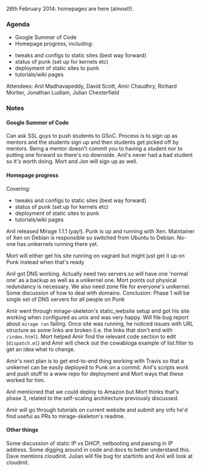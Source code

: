 26th February 2014: homepages are here (almost!).

### Agenda

* Google Summer of Code
* Homepage progress, including:
 - tweaks and configs to static sites (best way forward)
 - status of punk (set up for kernels etc)
 - deployment of static sites to punk
 - tutorials/wiki pages

Attendees: Anil Madhavapeddy, David Scott, Amir Chaudhry, Richard Mortier,
Jonathan Ludlam, Julian Chesterfield

### Notes

#### Google Summer of Code

Can ask SSL guys to push students to GSoC.  Process is to sign up as mentors
and the students sign up and then students get picked off by mentors.  Being
a mentor doesn't commit you to having a student nor to putting one forward
so there's no downside.  Anil's never had a bad student so it's worth doing.
Mort and Jon will sign up as well.

#### Homepage progress

Covering:
- tweaks and configs to static sites (best way forward)
- status of punk (set up for kernels etc)
- deployment of static sites to punk
- tutorials/wiki pages

Anil released Mirage 1.1.1 (yay!). Punk is up and running with Xen.
Maintainer of Xen on Debian is responsible so switched from Ubuntu to Debian.
No-one has unikernels running there yet.

Mort will either get his site running on vagrant but might just get it up on
Punk instead when that's ready

Anil got DNS working.  Actually need two servers so will have one 'normal
one' as a backup as well as a unikernel one.  Mort points out physical
redundancy is necessary.  We also need zone file for everyone's unikernel.
Some discussion of how to deal with domains.  Conclusion: Phase 1 will be
single set of DNS servers for all people on Punk

Amir went through mirage-skeleton's static_website setup and got his site
working when configured as unix and was very happy.  Will file bug report
about `mirage run` failing.  Once site was running, he noticed issues with
URL structure as some links are broken (i.e. the links that don't end with
`/index.html`).  Mort helped Amir find the relevant code section to edit
(`dispatch.ml`) and Amir will check out the cowabloga example of list.filter
to get an idea what to change.

Amir's next plan is to get end-to-end thing working with Travis so that a
unikernel can be easily deployed to Punk on a commit.  Anil's scripts work
and push stuff to a www repo for deployment and Mort ways that these worked
for him.

Anil mentioned that we could deploy to Amazon but Mort thinks that's phase
3, related to the self-scaling architecture previously discussed. 

Amir will go through tutorials on current website and submit any info he'd
find useful as PRs to mirage-skeleton's readme.  

#### Other things

Some discussion of static IP vs DHCP, netbooting and passing in IP address.
Some digging around in code and docs to better understand this.  Dave
mentions cloudinit.  Julian will file bug for startinfo and Anil will look
at cloudinit.
